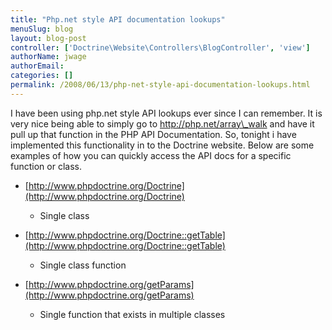 ```yaml
---
title: "Php.net style API documentation lookups"
menuSlug: blog
layout: blog-post
controller: ['Doctrine\Website\Controllers\BlogController', 'view']
authorName: jwage
authorEmail:
categories: []
permalink: /2008/06/13/php-net-style-api-documentation-lookups.html
---
```

<p>

I have been using php.net style API lookups ever since I can remember.
It is very nice being able to simply go to http://php.net/array\_walk
and have it pull up that function in the PHP API Documentation. So,
tonight i have implemented this functionality in to the Doctrine
website. Below are some examples of how you can quickly access the API
docs for a specific function or class.

</p><ul><li>

[http://www.phpdoctrine.org/Doctrine](http://www.phpdoctrine.org/Doctrine)
- Single class

</li><li>

[http://www.phpdoctrine.org/Doctrine::getTable](http://www.phpdoctrine.org/Doctrine::getTable)
- Single class function

</li><li>

[http://www.phpdoctrine.org/getParams](http://www.phpdoctrine.org/getParams)
- Single function that exists in multiple classes 

</li></ul>


